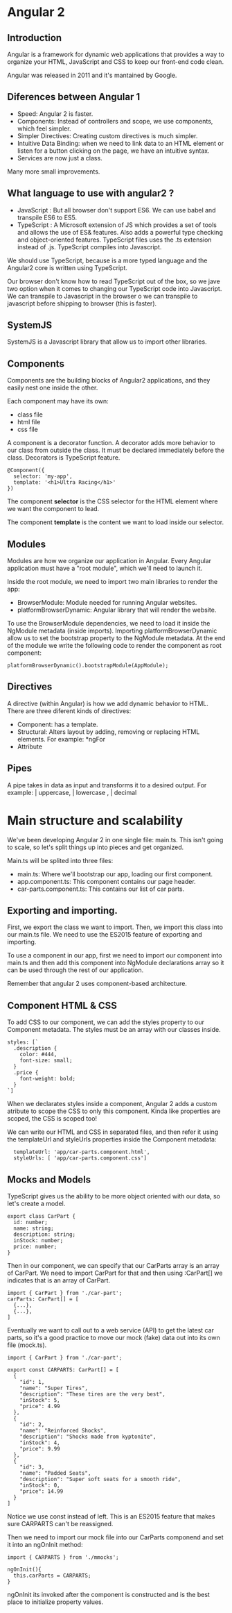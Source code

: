 # Angular 2

## Introduction

Angular is a framework for dynamic web applications that provides a way to organize your HTML,
JavaScript and CSS to keep our front-end code clean.

Angular was released in 2011 and it's mantained by Google.

## Diferences between Angular 1

* Speed: Angular 2 is faster.
* Components: Instead of controllers and scope, we use components, which feel simpler.
* Simpler Directives: Creating custom directives is much simpler.
* Intuitive Data Binding:  when we need to link data to an HTML element or listen for a button clicking
on the page, we have an intuitive syntax.
* Services are now just a class.

Many more small improvements.

## What language to use with angular2 ?
* JavaScript :  But all browser don't support ES6. We can use babel and transpile ES6 to ES5.
* TypeScript : A Microsoft extension of JS which provides a set of tools and allows the use of ES& features.
Also adds a powerful type checking and object-oriented features. TypeScript files uses the .ts extension instead
of .js. TypeScript compiles into Javascript.

We should use TypeScript, because is a more typed language and the Angular2
core is written using TypeScript.

Our browser don't know how to read TypeScript out of the box, so we jave two option when it comes to
changing our TypeScript code into Javascript.
We can transpile to Javascript in the browser o we can transpile to javascript before shipping to
browser (this is faster).

## SystemJS

SystemJS is a Javascript library that allow us to import other libraries.

## Components

Components are the building blocks of Angular2 applications, and they easily nest one
inside the other.

Each component may have its own:
* class file
* html file
* css file


A component is a decorator function. A decorator adds more behavior to our class
from outside the class. It must be declared immediately before the class.
Decorators is TypeScript feature.
```
@Component({
  selector: 'my-app',
  template: '<h1>Ultra Racing</h1>'
})
```

The component **selector** is the CSS selector for the HTML element where
we want the component to lead.

The component **template** is the content we want to load inside our selector.

## Modules

Modules are how we organize our application in Angular. Every Angular application must have a
"root module", which we'll need to launch it.

Inside the root module, we need to import two main libraries to render the app:
* BrowserModule: Module needed for running Angular websites.
* platformBrowserDynamic: Angular library that will render the website.

To use the BrowserModule dependencies, we need to load it inside the NgModule metadata
(inside imports).
Importing platformBrowserDynamic allow us to set the bootstrap property to the NgModule
metadata.
At the end of the module we write the following code to render the component as root component:
```
platformBrowserDynamic().bootstrapModule(AppModule);
```

## Directives

A directive (within Angular) is how we add dynamic behavior to HTML. There are three diferent
kinds of directives:

* Component: has a template.
* Structural: Alters layout by adding, removing or replacing HTML elements.
For example: *ngFor
* Attribute

## Pipes

A pipe takes in data as input and transforms it to a desired output.
For example: | uppercase, | lowercase , | decimal

# Main structure and scalability

We've been developing Angular 2 in one single file: main.ts. This isn't going to scale, so let's split things
up into pieces and get organized.

Main.ts will be splited into three files:
* main.ts: Where we'll bootstrap our app, loading our first component.
* app.component.ts: This component contains our page header.
* car-parts.component.ts: This contains our list of car parts.

## Exporting and importing.

First, we export the class we want to import.
Then, we import this class into our main.ts file.
We need to use the ES2015 feature of exporting and importing.

To use a component in our app, first we need to import our component into main.ts and then
add this component into NgModule declarations array so it can be used through the rest of our application.

Remember that angular 2 uses component-based architecture.

## Component HTML & CSS

To add CSS to our component, we can add the styles property to our Component metadata. The styles must be
an array with our classes inside.
```
styles: [`
  .description {
    color: #444,
    font-size: small;
  }
  .price {
    font-weight: bold;
  }
`]
```
When we declarates styles inside a component, Angular 2 adds a custom atribute to scope the CSS to
only this component. Kinda like properties are scoped, the CSS is scoped too!

We can write our HTML and CSS in separated files, and then refer it using the templateUrl and styleUrls properties
inside the Component metadata:

```
  templateUrl: 'app/car-parts.component.html',
  styleUrls: [ 'app/car-parts.component.css']
```

## Mocks and Models

TypeScript gives us the ability to be more object oriented with our data, so let's create a model.
```
export class CarPart {
  id: number;
  name: string;
  description: string;
  inStock: number;
  price: number;
}
```

Then in our component, we can specify that our CarParts array is an array of CarPart. We need to import CarPart for that
and then using :CarPart[] we indicates that is an array of CarPart.
```
import { CarPart } from './car-part';
carParts: CarPart[] = [
  {...},
  {...},
]
```

Eventually we want to call out to a web service (API) to get the latest car parts, so it's a
good practice to move our mock (fake) data out into its own file (mock.ts).
```
import { CarPart } from './car-part';

export const CARPARTS: CarPart[] = [
  {
    "id": 1,
    "name": "Super Tires",
    "description": "These tires are the very best",
    "inStock": 5,
    "price": 4.99
  },
  {
    "id": 2,
    "name": "Reinforced Shocks",
    "description": "Shocks made from kyptonite",
    "inStock": 4,
    "price": 9.99
  },
  {
    "id": 3,
    "name": "Padded Seats",
    "description": "Super soft seats for a smooth ride",
    "inStock": 0,
    "price": 14.99
  }
]
```

Notice we use const instead of left. This is an ES2015 feature that makes sure CARPARTS can't be reassigned.

Then we need to import our mock file into our CarParts componend and set it into an ngOnInit method:
```
import { CARPARTS } from './mmocks';

ngOnInit(){
  this.carParts = CARPARTS;
}
```

ngOnInit its invoked after the component is constructed and is the best place to initialize property values.

